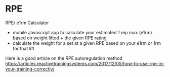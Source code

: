 # RPE
RPE/ e1rm Calculator
- mobile Javascript app to calculate your estimated 1 rep max (e1rm) based on weight lifted + the given RPE rating
- calculate the weight for a set at a given RPE based on your e1rm or 1rm for that lift

Here is a good article on the RPE autoregulation method
https://articles.reactivetrainingsystems.com/2017/12/05/how-to-use-rpe-in-your-training-correctly/
